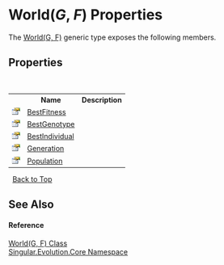 # World(*G*, *F*) Properties
 

The <a href="4f23c10d-618f-6deb-e2f3-d366fcee378d">World(G, F)</a> generic type exposes the following members.


## Properties
&nbsp;<table><tr><th></th><th>Name</th><th>Description</th></tr><tr><td>![Public property](media/pubproperty.gif "Public property")</td><td><a href="d61f87dc-6c27-e40a-9229-ac41c6ed1121">BestFitness</a></td><td /></tr><tr><td>![Public property](media/pubproperty.gif "Public property")</td><td><a href="3a7a1d20-6ad6-be94-3d5d-73850737e6f6">BestGenotype</a></td><td /></tr><tr><td>![Public property](media/pubproperty.gif "Public property")</td><td><a href="75c9dd7a-4a25-9ca7-4f53-90a57ac0681c">BestIndividual</a></td><td /></tr><tr><td>![Public property](media/pubproperty.gif "Public property")</td><td><a href="0ca303a7-f0fe-3731-71d8-16224957a8ab">Generation</a></td><td /></tr><tr><td>![Public property](media/pubproperty.gif "Public property")</td><td><a href="1bc5e2ae-6019-05e6-8fad-e6eb159ffb77">Population</a></td><td /></tr></table>&nbsp;
<a href="#world(*g*,-*f*)-properties">Back to Top</a>

## See Also


#### Reference
<a href="4f23c10d-618f-6deb-e2f3-d366fcee378d">World(G, F) Class</a><br /><a href="7a43d210-bf66-e44d-0f97-e9e0fe26b1b8">Singular.Evolution.Core Namespace</a><br />